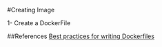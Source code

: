 
#Creating Image

1- Create a DockerFile

##References
[Best practices for writing Dockerfiles](https://docs.docker.com/develop/develop-images/dockerfile_best-practices/)
